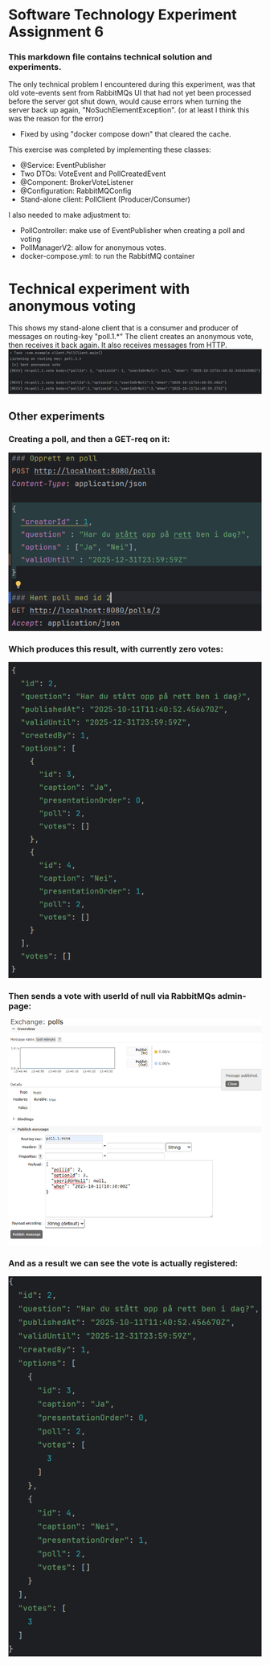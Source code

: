 # Software Technology Experiment Assignment 6

### This markdown file contains technical solution and experiments.
The only technical problem I encountered during this experiment, was that old vote-events sent from RabbitMQs UI 
that had not yet been processed before the server got shut down, would cause errors when turning the server back up again,
"NoSuchElementException". (or at least I think this was the reason for the error)
 - Fixed by using "docker compose down" that cleared the cache.

This exercise was completed by implementing these classes:
 - @Service: EventPublisher
 - Two DTOs: VoteEvent and PollCreatedEvent
 - @Component: BrokerVoteListener
 - @Configuration: RabbitMQConfig
 - Stand-alone client: PollClient (Producer/Consumer)

I also needed to make adjustment to:
 - PollController: make use of EventPublisher when creating a poll and voting
 - PollManagerV2: allow for anonymous votes.
 - docker-compose.yml: to run the RabbitMQ container 


# Technical experiment with anonymous voting
This shows my stand-alone client that is a consumer and producer of messages on routing-key "poll.1.*"
The client creates an anonymous vote, then receives it back again. It also receives messages from HTTP.
![img_10.png](img_10.png)

## Other experiments

### Creating a poll, and then a GET-req on it:
![img_4.png](img_4.png)

### Which produces this result, with currently zero votes:
![img_5.png](img_5.png)

### Then sends a vote with userId of null via RabbitMQs admin-page:
![img_8.png](img_8.png)

### And as a result we can see the vote is actually registered:
![img_9.png](img_9.png)